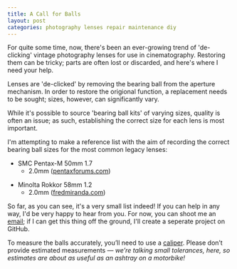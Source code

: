 ```yaml
---
title: A Call for Balls
layout: post
categories: photography lenses repair maintenance diy
---
```


For quite some time, now, there's been an ever-growing trend of 'de-clicking' vintage photography lenses for use in cinematography. Restoring them can be tricky; parts are often lost or discarded, and here's where I need your help.

Lenses are 'de-clicked' by removing the bearing ball from the aperture mechanism. In order to restore the origional function, a replacement needs to be sought; sizes, however, can significantly vary. 

While it's possible to source 'bearing ball kits' of varying sizes, quality is often an issue; as such, establishing the correct size for each lens is most important.

I'm attempting to make a reference list with the aim of recording the correct bearing ball sizes for the most common legacy lenses:

- SMC Pentax-M 50mm 1.7
   - 2.0mm ([pentaxforums.com](https://www.pentaxforums.com/forums/10-pentax-slr-lens-discussion/226394-aperture-ring-ball-bearing-size-availability-m50-1-7-a.html))
 
[]()

- Minolta Rokkor 58mm 1.2
   - 2.0mm ([fredmiranda.com](https://www.fredmiranda.com/forum/topic/749370))

So far, as you can see, it's a very small list indeed! If you can help in any way, I'd be very happy to hear from you. For now, you can shoot me an [email](https://martbetz.github.io/contact.html); if I can get this thing off the ground, I'll create a seperate project on GitHub.

To measure the balls accurately, you’ll need to use a <a href="https://en.m.wikipedia.org/wiki/Calipers">caliper</a>. Please don’t provide estimated measurements — <i>we’re talking small tolerances, here, so estimates are about as useful as an ashtray on a motorbike!</i>
